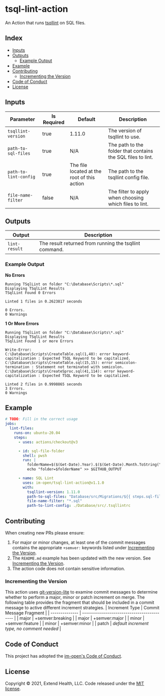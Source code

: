 # tsql-lint-action

An Action that runs [tsqllint](https://github.com/tsqllint/tsqllint) on SQL files.

## Index

- [Inputs](#inputs)
- [Outputs](#outputs)
  - [Example Output](#example-output)
- [Example](#example)
- [Contributing](#contributing)
  - [Incrementing the Version](#incrementing-the-version)
- [Code of Conduct](#code-of-conduct)
- [License](#license)

## Inputs

| Parameter             | Is Required | Default                                     | Description                                                 |
| --------------------- | ----------- | ------------------------------------------- | ----------------------------------------------------------- |
| `tsqllint-version`    | true        | 1.11.0                                      | The version of tsqllint to use.                             |
| `path-to-sql-files`   | true        | N/A                                         | The path to the folder that contains the SQL files to lint. |
| `path-to-lint-config` | true        | The file located at the root of this action | The path to the tsqllint config file.                       |
| `file-name-filter`    | false       | N/A                                         | The filter to apply when choosing which files to lint.      |

## Outputs

| Output        | Description                                            |
| ------------- | ------------------------------------------------------ |
| `lint-result` | The result returned from running the tsqllint command. |

### Example Output

**No Errors**

```
Running TSqlLint on folder "C:\Database\Scripts\*.sql"
Displaying TSqlLint Results
TSqlLint Found 0 Errors

Linted 1 files in 0.2623817 seconds

0 Errors.
0 Warnings
```

**1 Or More Errors**

```
Running TSqlLint on folder "C:\Database\Scripts\*.sql"
Displaying TSqlLint Results
TSqlLint Found 1 or more Errors

Write-Error:
C:\Database\Scripts\CreateTable.sql(1,40): error keyword-capitalization : Expected TSQL Keyword to be capitalized.
C:\Database\Scripts\CreateTable.sql(15,15): error semicolon-termination : Statement not terminated with semicolon.
C:\Database\Scripts\CreateSproc.sql(41,114): error keyword-capitalization : Expected TSQL Keyword to be capitalized.

Linted 2 files in 0.9998865 seconds
3 Errors.
0 Warnings
```

## Example

```yml
# TODO: Fill in the correct usage
jobs:
  lint-files:
    runs-on: ubuntu-20.04
    steps:
      - uses: actions/checkout@v3

      - id: sql-file-folder
        shell: pwsh
        run: |
          folderName=$($(Get-Date).Year).$($(Get-Date).Month.ToString("00"))
          echo "folder=$folderName" >> $GITHUB_OUTPUT

      - name: SQL Lint
        uses: im-open/tsql-lint-action@v1.1.0
        with:
          tsqllint-version: 1.11.0
          path-to-sql-files: "Database/src/Migrations/${{ steps.sql-file-folder.outputs.folder }}"
          file-name-filter: "*.sql"
          path-to-lint-config: ./Database/src/.tsqllintrc
```

## Contributing

When creating new PRs please ensure:

1. For major or minor changes, at least one of the commit messages contains the appropriate `+semver:` keywords listed under [Incrementing the Version](#incrementing-the-version).
2. The `README.md` example has been updated with the new version. See [Incrementing the Version](#incrementing-the-version).
3. The action code does not contain sensitive information.

### Incrementing the Version

This action uses [git-version-lite] to examine commit messages to determine whether to perform a major, minor or patch increment on merge. The following table provides the fragment that should be included in a commit message to active different increment strategies.
| Increment Type | Commit Message Fragment |
| -------------- | ------------------------------------------- |
| major | +semver:breaking |
| major | +semver:major |
| minor | +semver:feature |
| minor | +semver:minor |
| patch | _default increment type, no comment needed_ |

## Code of Conduct

This project has adopted the [im-open's Code of Conduct](https://github.com/im-open/.github/blob/master/CODE_OF_CONDUCT.md).

## License

Copyright &copy; 2021, Extend Health, LLC. Code released under the [MIT license](LICENSE).

[git-version-lite]: https://github.com/im-open/git-version-lite
